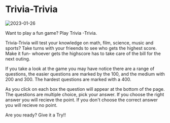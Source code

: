 # Trivia-Trivia
![2023-01-26](https://user-images.githubusercontent.com/117475957/214928079-3b22cb53-096f-42e9-8c89-adf62c3ebee5.png)



Want to play a fun game? Play Trivia -Trivia.

Trivia-Trivia will test your knowledge on math, film, science, music and sports?
Take turns with your frieends to see who gets the highest score.
Make it fun- whoever gets the highscore has to take care of the bill for the next outing.

If you take a look at the game you may have notice there are a range of questions, the easier questions are marked by the 100, and the medium with 200 and 300. The hardest questions are marked with a 400.

As you click on each box the question will appear at the bottom of the page. The questions are multiple choice, pick your answer. If you choose the right answer you will recieve the point. If you don't choose the correct answer you will recieve no point. 


Are you ready? Give it a Try!!

